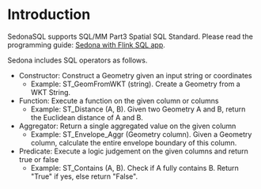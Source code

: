 <!--
 Licensed to the Apache Software Foundation (ASF) under one
 or more contributor license agreements.  See the NOTICE file
 distributed with this work for additional information
 regarding copyright ownership.  The ASF licenses this file
 to you under the Apache License, Version 2.0 (the
 "License"); you may not use this file except in compliance
 with the License.  You may obtain a copy of the License at

   http://www.apache.org/licenses/LICENSE-2.0

 Unless required by applicable law or agreed to in writing,
 software distributed under the License is distributed on an
 "AS IS" BASIS, WITHOUT WARRANTIES OR CONDITIONS OF ANY
 KIND, either express or implied.  See the License for the
 specific language governing permissions and limitations
 under the License.
 -->

# Introduction

SedonaSQL supports SQL/MM Part3 Spatial SQL Standard. Please read the programming guide: [Sedona with Flink SQL app](../../tutorial/flink/sql.md).

Sedona includes SQL operators as follows.

- Constructor: Construct a Geometry given an input string or coordinates
  - Example: ST_GeomFromWKT (string). Create a Geometry from a WKT String.
- Function: Execute a function on the given column or columns
  - Example: ST_Distance (A, B). Given two Geometry A and B, return the Euclidean distance of A and B.
- Aggregator: Return a single aggregated value on the given column
  - Example: ST_Envelope_Aggr (Geometry column). Given a Geometry column, calculate the entire envelope boundary of this column.
- Predicate: Execute a logic judgement on the given columns and return true or false
  - Example: ST_Contains (A, B). Check if A fully contains B. Return "True" if yes, else return "False".
